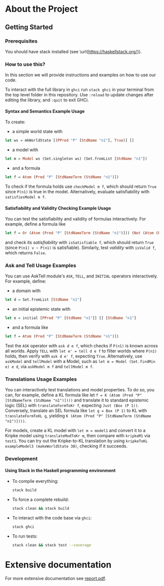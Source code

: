 # About the Project

## Getting Started

### Prerequisites 

You should have stack installed (see \url{https://haskellstack.org/}).

### How to use this?

In this section we will provide instructions and examples on how to use our code.

To interact with the full library in `ghci` run `stack ghci` in your terminal from the top level folder in this repository. Use `:reload` to update changes after editing the library, and `:quit` to exit GHCi.

#### Syntax and Semantics Example Usage

To create:
- a simple world state with 
```haskell
let ws = mkWorldState [(PPred "P" [StdName "n1"], True)] []
```
-  a model with 
```haskell
let m = Model ws (Set.singleton ws) (Set.fromList [StdName "n1"])
```
- and a formula 
```haskell
let f = Atom (Pred "P" [StdNameTerm (StdName "n1")])
```

To check if the formula holds use `checkModel m f`, which should return `True` since `P(n1)` is true in the model. Alternatively, evaluate satisfiability with `satisfiesModel m f`.

#### Satisfiability and Validity Checking Example Usage

 You can test the satisfiability and validity of formulas interactively. For example, define a formula like 
 ```haskell
 let f = Or (Atom (Pred "P" [StdNameTerm (StdName "n1")])) (Not (Atom (Pred "P" [StdNameTerm (StdName "n1")]))) 
 ```
 and check its *satisfiability* with `isSatisfiable f`, which should return `True` (since `P(n1) v ~ P(n1)` is satisfiable). Similarly, test *validity* with `isValid f`, which returns `False`.

### Ask and Tell Usage Examples

You can use AskTell module's `ASK`, `TELL`, and `INITIAL` operators interactively. For example, define:

- a domain with 
```haskell
let d = Set.fromList [StdName "n1"]
```
- an initial epistemic state with 
```haskell
let e = initial [PPred "P" [StdName "n1"]] [] [StdName "n1"]
```
- and a formula like 
```haskell
let f = Atom (Pred "P" [StdNameTerm (StdName "n1")])
``` 
Test the `ASK` operator with `ask d e f`, which checks if `P(n1)` is known across all worlds.
Apply `TELL` with `let e' = tell d e f` to filter worlds where `P(n1)` holds, then verify with `ask d e' f`, expecting `True`. Alternatively, use `askModel` and `tellModel` with a Model, such as `let m = Model (Set.findMin e) e d`, via `askModel m f` and `tellModel m f`.

### Translations Usage Examples

You can interactively test translations and model properties. To do so, you can, for example, define a KL formula like let `f = K (Atom (Pred "P" [StdNameTerm (StdName "n1")])))` and translate it to standard epistemic logic (SEL) with `translateFormToKr f`, expecting `Just (Box (P 1))`. Conversely, translate an SEL formula like `let g = Box (P 1)`
to KL with `translateFormToKL g`, yielding `K (Atom (Pred "P" [StdNameTerm (StdName "n1")])))`. 

For models, create a KL model with `let m = model1` and convert it to a Kripke model using `translateModToKr m`, then compare with `kripkeM1` via `test1`. You can try out the Kripke-to-KL translation by using `kripkeToKL exampleModel3 (makeWorldState 30)`, checking if it succeeds.

### Development

#### Using Stack in the Haskell programming environment

- To compile everything:
    ```bash 
    stack build
    ```
- To force a complete rebuild:
    ```bash
    stack clean && stack build
    ```
- To interact with the code base via `ghci`:
    ```bash
    stack ghci
    ```
- To run tests:
    ```bash
    stack clean && stack test --coverage
    ```


# Extensive documentation 

For more extensive documentation see [report.pdf](report.pdf).

